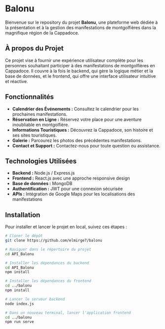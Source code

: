 # Balonu

Bienvenue sur le repository du projet **Balonu**, une plateforme web dédiée à la présentation et à la gestion des manifestations de montgolfières dans la magnifique région de la Cappadoce.

## À propos du Projet

Ce projet vise à fournir une expérience utilisateur complète pour les personnes souhaitant participer à des manifestations de montgolfières en Cappadoce. Il couvre à la fois le backend, qui gère la logique métier et la base de données, et le frontend, qui offre une interface utilisateur intuitive et réactive.

## Fonctionnalités

- **Calendrier des Événements :** Consultez le calendrier pour les prochaines manifestations.
- **Réservation en Ligne :** Réservez votre place pour une aventure inoubliable en montgolfière.
- **Informations Touristiques :** Découvrez la Cappadoce, son histoire et ses sites touristiques.
- **Galerie :** Parcourez les photos des précédentes manifestations.
- **Contact et Support :** Contactez-nous pour toute question ou assistance.

## Technologies Utilisées

- **Backend :** Node.js / Express.js
- **Frontend :** React.js avec une approche responsive design
- **Base de données :** MongoDB
- **Authentification :** JWT pour une connexion sécurisée
- **APIs :** Intégration de Google Maps pour les localisations des manifestations

## Installation

Pour installer et lancer le projet en local, suivez ces étapes :

```bash
# Cloner le dépôt
git clone https://github.com/elmirge7/balonu

# Naviguer dans le répertoire du projet
cd API_Balonu

# Installer les dépendances du backend
cd API_Balonu
npm install

# Installer les dépendances du frontend
cd ../balonu
npm install

# Lancer le serveur backend
node index.js

# Dans un nouveau terminal, lancer l'application frontend
cd ../balonu
npm run serve
